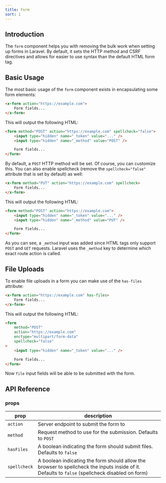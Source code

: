 ```yaml
---
title: Form
sort: 1
---
```


## Introduction

The `form` component helps you with removing the bulk work when setting up forms in Laravel. By default, it sets the HTTP method
and CSRF directives and allows for easier to use syntax than the default HTML form tag.

## Basic Usage

The most basic usage of the `form` component exists in encapsulating some form elements:

```html
<x-form action="https://example.com"> 
    Form fields...
</x-form>
```

This will output the following HTML:

```html
<form method="POST" action="https://example.com" spellcheck="false">
    <input type="hidden" name="_token" value="..." />
    <input type="hidden" name="_method" value="POST" />

    Form fields...
</form>
```

By default, a `POST` HTTP method will be set. Of course, you can customize this. You can also enable spellcheck (remove the `spellcheck="false"` attribute that is set by default) as well:

```html
<x-form method="PUT" action="https://example.com" spellcheck>
    Form fields...
</x-form>
```

This will output the following HTML:

```html
<form method="POST" action="https://example.com">
    <input type="hidden" name="_token" value="..." />
    <input type="hidden" name="_method" value="PUT" />

    Form fields...
</form>
```

As you can see, a `_method` input was added since HTML tags only support `POST` and `GET` requests. Laravel uses the `_method` key to determine which exact route action is called.

## File Uploads

To enable file uploads in a form you can make use of the `has-files` attribute:

```html
<x-form action="https://example.com" has-files>
    Form fields...
</x-form>
```

This will output the following HTML:

```html
<form
    method="POST"
    action="https://example.com"
    enctype="multipart/form-data"
    spellcheck="false"
>
    <input type="hidden" name="_token" value="..." />

    Form fields...
</form>
```

Now `file` input fields will be able to be submitted with the form.

## API Reference

### props

| prop         | description                                                                                                                                     |
| ------------ | ----------------------------------------------------------------------------------------------------------------------------------------------- |
| `action`     | Server endpoint to submit the form to                                                                                                           |
| `method`     | Request method to use for the submission. Defaults to `POST`                                                                                    |
| `hasFiles`   | A boolean indicating the form should submit files. Defaults to `false`                                                                          |
| `spellcheck` | A boolean indicating the form should allow the browser to spellcheck the inputs inside of it. Defaults to `false` (spellcheck disabled on form) |
